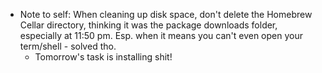 - Note to self: When cleaning up disk space, don't delete the Homebrew Cellar directory, thinking it was the package downloads folder, especially at 11:50 pm.
  Esp. when it means you can't even open your term/shell - solved tho.
	- Tomorrow's task is installing shit!